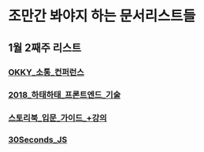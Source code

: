 # 조만간 봐야지 하는 문서리스트들

## 1월 2째주 리스트

### [OKKY_소통_컨퍼런스](https://medium.com/witinweb/okkycon-2017-%EC%86%8C%ED%86%B5-%EA%B0%9C%EB%B0%9C%EC%97%90-%EC%88%A8%EC%9D%84-%EB%B6%88%EC%96%B4%EB%84%A3%EB%8B%A4-%EA%B0%95%EC%97%B0%EC%9A%94%EC%95%BD-%EB%B0%8F-%ED%9A%8C%EA%B3%A0-826a754a03a)

### [2018_하태하태_프론트엔드_기술](https://levelup.gitconnected.com/5-front-end-technologies-im-keeping-my-eye-on-in-2018-a9d7b75babff)

### [스토리북_입문_가이드_+강의](https://hyunseob.github.io/2018/01/08/storybook-beginners-guide/)

### [30Seconds_JS](https://30secondsofcode.org/)